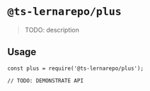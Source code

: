 # `@ts-lernarepo/plus`

> TODO: description

## Usage

```
const plus = require('@ts-lernarepo/plus');

// TODO: DEMONSTRATE API
```
